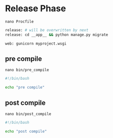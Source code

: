# Release Phase
`nano Procfile`
```bash
release: # will be overwritten by next
release: cd __app__ && python manage.py migrate

web: gunicorn myproject.wsgi
```


## pre compile
`nano bin/pre_compile`
```bash
#!/bin/bash

echo "pre compile"
```


## post compile
`nano bin/post_compile`
```bash
#!/bin/bash

echo "post compile"
```
